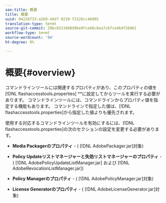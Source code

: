 ```yaml
---
seo-title: 概要
title: 概要
uuid: 04226f33-a269-44d7-9210-f2126cc46095
translation-type: tm+mt
source-git-commit: 29bc8323460d9be0fce66cbea7c6fce46df20d61
workflow-type: tm+mt
source-wordcount: '94'
ht-degree: 0%

---
```



# 概要{#overview}

コマンドラインツールには関連するプロパティがあり、このプロパティの値を[!DNL flashaccesstools.properties] **&#x200B;に設定してからツールを実行する必要があります。 コマンドラインツールには、コマンドラインからプロパティ値を指定する機能もあります。 コマンドラインで指定した値は、[!DNL flashaccesstools.properties]から指定した値よりも優先されます。

使用する対応するコマンドラインツールを有効にするには、[!DNL flashaccesstools.properties]の次のセクションの設定を変更する必要があります。

* **Media Packagerのプロパティ** - ( [!DNL AdobePackager.jar]対象)

* **Policy Updateリストマネージャーと失効リストマネージャーのプロパティ** - ( [!DNL AdobePolicyUpdateListManager.jar] および [!DNL AdobeRevocationListManager.jar])

* **Policy Managerのプロパティ** - ( [!DNL AdobePolicyManager.jar]対象)

* **License Generatorのプロパティ** - ( [!DNL AdobeLicenseGenerator.jar]対象)


